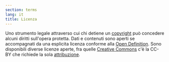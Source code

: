 ```yaml
---
section: terms
lang: it
title: Licenza
---
```


Uno strumento legale attraverso cui chi detiene un [copyright](../copyright/) può concedere alcuni diritti sull'opera protetta. Dati e contenuti sono aperti se accompagnati da una esplicita licenza conforme alla [Open Definition](../open-definition/). Sono disponibili diverse licenze aperte, fra quelle [Creative Commons](../creative-commons/) c'è la CC-BY che richiede la sola [attribuzione](../attribution/).
